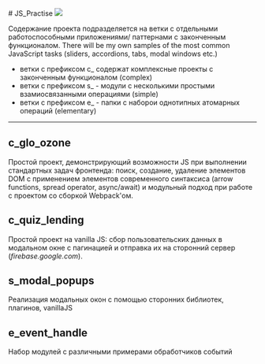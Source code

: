 <div style="text-align: justify">
 # JS_Practise 
 <a href="https://github.com/standard/standard"><img src="https://cdn.rawgit.com/standard/standard/master/badge.svg" /></a>
</div>

 Содержание проекта подразделяется на ветки с отдельными работоспособными приложениями/ паттернами с законченным функционалом. There will be my own samples of the most common JavaScript tasks (sliders, accordions, tabs, modal windows etc.)
 - ветки с префиксом с_ содержат комплексные проекты с законченным функционалом (complex)
 - ветки с префиксом s_ - модули с несколькими простыми взамиосвязанными операциями (simple)
 - ветки с префиксом е_ - папки с наборои однотипных атомарных операций (elementary)
***
## c_glo_ozone
Простой проект, демонстрирующий возможности JS при выполнении стандартных задач фронтенда: поиск, создание, удаление элементов DOM с применением элементов современного синтаксиса (arrow functions, spread operator, async/await) и модульный подход при работе с проектом со сборкой Webpack'ом.
## c_quiz_lending
Простой проект  на vanilla JS: сбор пользовательских данных в модальном окне с пагинацией и отправка их на сторонний сервер (_firebase.google.com_).

## s_modal_popups
Реализация модальных окон с помощью сторонних библиотек, плагинов, vanillaJS
## e_event_handle
Набор модулей с различными примерами обработчиков событий
